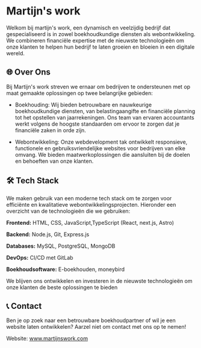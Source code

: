 
# Martijn's work

Welkom bij martijn's work, een dynamisch en veelzijdig bedrijf dat gespecialiseerd is in zowel boekhoudkundige diensten als webontwikkeling. We combineren financiële expertise met de nieuwste technologieën om onze klanten te helpen hun bedrijf te laten groeien en bloeien in een digitale wereld.

## 🌐 Over Ons
Bij Martijn's work streven we ernaar om bedrijven te ondersteunen met op maat gemaakte oplossingen op twee belangrijke gebieden:

- Boekhouding: Wij bieden betrouwbare en nauwkeurige boekhoudkundige diensten, van belastingaangifte en financiële planning tot het opstellen van jaarrekeningen. Ons team van ervaren accountants werkt volgens de hoogste standaarden om ervoor te zorgen dat je financiële zaken in orde zijn.

- Webontwikkeling: Onze webdevelopment tak ontwikkelt responsieve, functionele en gebruiksvriendelijke websites voor bedrijven van elke omvang. We bieden maatwerkoplossingen die aansluiten bij de doelen en behoeften van onze klanten.
## 🛠️ Tech Stack

We maken gebruik van een moderne tech stack om te zorgen voor efficiënte en kwalitatieve webontwikkelingsprojecten. Hieronder een overzicht van de technologieën die we gebruiken:

**Frontend:** HTML, CSS, JavaScript,TypeScript (React, next.js, Astro)

**Backend:** Node.js, Git, Express.js

**Databases:** MySQL, PostgreSQL, MongoDB

**DevOps:** CI/CD met GitLab

**Boekhoudsoftware:** E-boekhouden, moneybird

We blijven ons ontwikkelen en investeren in de nieuwste technologieën om onze klanten de beste oplossingen te bieden
## 📞 Contact
Ben je op zoek naar een betrouwbare boekhoudpartner of wil je een website laten ontwikkelen? Aarzel niet om contact met ons op te nemen!

Website: www.martijnswork.com
